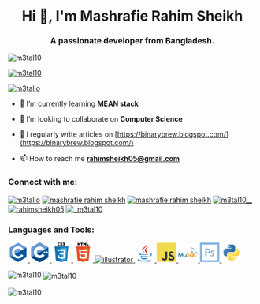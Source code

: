 <h1 align="center">Hi 👋, I'm Mashrafie Rahim Sheikh</h1>
<h3 align="center">A passionate developer from Bangladesh.</h3>

<p align="left"> <img src="https://komarev.com/ghpvc/?username=m3tal10&label=Profile%20views&color=0e75b6&style=flat" alt="m3tal10" /> </p>

<p align="left"> <a href="https://github.com/ryo-ma/github-profile-trophy"><img src="https://github-profile-trophy.vercel.app/?username=m3tal10" alt="m3tal10" /></a> </p>

<p align="left"> <a href="https://twitter.com/m3talio" target="blank"><img src="https://img.shields.io/twitter/follow/m3talio?logo=twitter&style=for-the-badge" alt="m3talio" /></a> </p>

- 🌱 I’m currently learning **MEAN stack**

- 👯 I’m looking to collaborate on **Computer Science**

- 📝 I regularly write articles on [https://binarybrew.blogspot.com/](https://binarybrew.blogspot.com/)

- 📫 How to reach me **rahimsheikh05@gmail.com**

<h3 align="left">Connect with me:</h3>
<p align="left">
<a href="https://twitter.com/m3talio" target="blank"><img align="center" src="https://raw.githubusercontent.com/rahuldkjain/github-profile-readme-generator/master/src/images/icons/Social/twitter.svg" alt="m3talio" height="30" width="40" /></a>
<a href="https://linkedin.com/in/mashrafie rahim sheikh" target="blank"><img align="center" src="https://raw.githubusercontent.com/rahuldkjain/github-profile-readme-generator/master/src/images/icons/Social/linked-in-alt.svg" alt="mashrafie rahim sheikh" height="30" width="40" /></a>
<a href="https://fb.com/mashrafie rahim sheikh" target="blank"><img align="center" src="https://raw.githubusercontent.com/rahuldkjain/github-profile-readme-generator/master/src/images/icons/Social/facebook.svg" alt="mashrafie rahim sheikh" height="30" width="40" /></a>
<a href="https://instagram.com/m3tal10__" target="blank"><img align="center" src="https://raw.githubusercontent.com/rahuldkjain/github-profile-readme-generator/master/src/images/icons/Social/instagram.svg" alt="m3tal10__" height="30" width="40" /></a>
<a href="https://www.hackerrank.com/rahimsheikh05" target="blank"><img align="center" src="https://raw.githubusercontent.com/rahuldkjain/github-profile-readme-generator/master/src/images/icons/Social/hackerrank.svg" alt="rahimsheikh05" height="30" width="40" /></a>
<a href="https://codeforces.com/profile/_m3tal10" target="blank"><img align="center" src="https://raw.githubusercontent.com/rahuldkjain/github-profile-readme-generator/master/src/images/icons/Social/codeforces.svg" alt="_m3tal10" height="30" width="40" /></a>
</p>

<h3 align="left">Languages and Tools:</h3>
<p align="left"> <a href="https://www.cprogramming.com/" target="_blank" rel="noreferrer"> <img src="https://raw.githubusercontent.com/devicons/devicon/master/icons/c/c-original.svg" alt="c" width="40" height="40"/> </a> <a href="https://www.w3schools.com/cpp/" target="_blank" rel="noreferrer"> <img src="https://raw.githubusercontent.com/devicons/devicon/master/icons/cplusplus/cplusplus-original.svg" alt="cplusplus" width="40" height="40"/> </a> <a href="https://www.w3schools.com/css/" target="_blank" rel="noreferrer"> <img src="https://raw.githubusercontent.com/devicons/devicon/master/icons/css3/css3-original-wordmark.svg" alt="css3" width="40" height="40"/> </a> <a href="https://www.w3.org/html/" target="_blank" rel="noreferrer"> <img src="https://raw.githubusercontent.com/devicons/devicon/master/icons/html5/html5-original-wordmark.svg" alt="html5" width="40" height="40"/> </a> <a href="https://www.adobe.com/in/products/illustrator.html" target="_blank" rel="noreferrer"> <img src="https://www.vectorlogo.zone/logos/adobe_illustrator/adobe_illustrator-icon.svg" alt="illustrator" width="40" height="40"/> </a> <a href="https://www.java.com" target="_blank" rel="noreferrer"> <img src="https://raw.githubusercontent.com/devicons/devicon/master/icons/java/java-original.svg" alt="java" width="40" height="40"/> </a> <a href="https://developer.mozilla.org/en-US/docs/Web/JavaScript" target="_blank" rel="noreferrer"> <img src="https://raw.githubusercontent.com/devicons/devicon/master/icons/javascript/javascript-original.svg" alt="javascript" width="40" height="40"/> </a> <a href="https://www.mysql.com/" target="_blank" rel="noreferrer"> <img src="https://raw.githubusercontent.com/devicons/devicon/master/icons/mysql/mysql-original-wordmark.svg" alt="mysql" width="40" height="40"/> </a> <a href="https://www.photoshop.com/en" target="_blank" rel="noreferrer"> <img src="https://raw.githubusercontent.com/devicons/devicon/master/icons/photoshop/photoshop-line.svg" alt="photoshop" width="40" height="40"/> </a> <a href="https://www.python.org" target="_blank" rel="noreferrer"> <img src="https://raw.githubusercontent.com/devicons/devicon/master/icons/python/python-original.svg" alt="python" width="40" height="40"/> </a> </p>

<p><img align="left" src="https://github-readme-stats.vercel.app/api/top-langs?username=m3tal10&show_icons=true&locale=en&layout=compact" alt="m3tal10" /></p>

<p>&nbsp;<img align="center" src="https://github-readme-stats.vercel.app/api?username=m3tal10&show_icons=true&locale=en" alt="m3tal10" /></p>

<p><img align="center" src="https://github-readme-streak-stats.herokuapp.com/?user=m3tal10&" alt="m3tal10" /></p>
